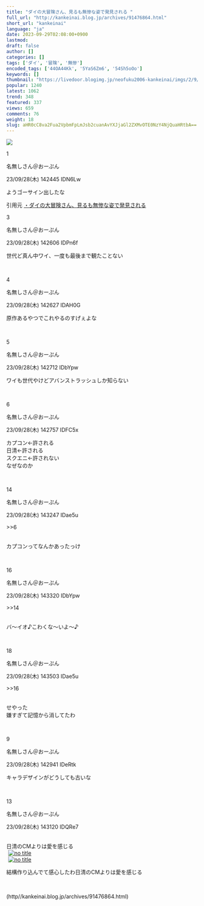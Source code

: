 ```yaml
---
title: "ダイの大冒険さん、見るも無惨な姿で発見される "
full_url: "http://kankeinai.blog.jp/archives/91476864.html"
short_url: "kankeinai"
language: "ja"
date: 2023-09-29T02:08:00+0900
lastmod: 
draft: false
author: []
categories: []
tags: ['ダイ', '冒険', '無惨']
encoded_tags: ['44OA44Kk', '5YaS6Zm6', '54Sh5oOo']
keywords: []
thumbnail: "https://livedoor.blogimg.jp/neofuku2006-kankeinai/imgs/2/9/29896d64-s.jpg"
popular: 1240
latest: 1062
trend: 348
featured: 337
views: 659
comments: 76
weight: 18
slug: aHR0cC8va2Fua2VpbmFpLmJsb2cuanAvYXJjaGl2ZXMvOTE0NzY4NjQuaHRtbA==
---
```


![](https://livedoor.blogimg.jp/neofuku2006-kankeinai/imgs/2/9/29896d64-s.jpg)

<div><p class='t_h'>1 <p>名無しさん＠おーぷん</p> <p> 23/09/28(木) 142445 IDN6Lw</p></p><p>ようゴーサイン出したな</p><p>引用元 <a href='http//2chspa.com/thread/livejupiter/1695878685' target='_blank'>・</a><a href='https//hayabusa.open2ch.net/test/read.cgi/livejupiter/1695878685/' target='_blank'>ダイの大冒険さん、見るも無惨な姿で発見される</a></p><p class='t_h'>3 <p>名無しさん＠おーぷん</p> <p> 23/09/28(木) 142606 IDPn6f</p></p> <p class='t_b'> 世代ど真ん中ワイ、一度も最後まで観たことない </p><br> <p class='t_h'>4 <p>名無しさん＠おーぷん</p> <p> 23/09/28(木) 142627 IDAH0G</p></p> <p class='t_b'> 原作あるやつでこれやるのすげぇよな </p><br> <p class='t_h'>5 <p>名無しさん＠おーぷん</p> <p> 23/09/28(木) 142712 IDbYpw</p></p> <p class='t_b'> ワイも世代やけどアバンストラッシュしか知らない </p><br> <p class='t_h'>6 <p>名無しさん＠おーぷん</p> <p> 23/09/28(木) 142757 IDFC5x</p></p> <p class='t_b'> カプコン←許される<br>日清←許される<br>スクエニ←許されない<br>なぜなのか </p><br> <p class='t_h t_i'>14 <p>名無しさん＠おーぷん</p> <p> 23/09/28(木) 143247 IDae5u</p></p> <p class='t_b t_i'> <p class='anchor'>>>6</p><br>カプコンってなんかあったっけ </p><br> <p class='t_h t_i'>16 <p>名無しさん＠おーぷん</p> <p> 23/09/28(木) 143320 IDbYpw</p></p> <p class='t_b t_i'> <p class='anchor'>>>14</p><br>バ～イオ♪こわくな～いよ～♪ </p><br> <p class='t_h t_i'>18 <p>名無しさん＠おーぷん</p> <p> 23/09/28(木) 143503 IDae5u</p></p> <p class='t_b t_i'> <p class='anchor'>>>16</p><br>せやった<br>嫌すぎて記憶から消してたわ </p><br> <p class='t_h'>9 <p>名無しさん＠おーぷん</p> <p> 23/09/28(木) 142941 IDeRtk</p></p> <p class='t_b'> キャラデザインがどうしても古いな </p><br> <p class='t_h'>13 <p>名無しさん＠おーぷん</p> <p> 23/09/28(木) 143120 IDQRe7</p></p> <br>日清のCMよりは愛を感じる<br><a href='https//livedoor.blogimg.jp/neofuku2006-kankeinai/imgs/c/4/c49f4e41.jpg' target='_blank'><img src='https//livedoor.blogimg.jp/neofuku2006-kankeinai/imgs/c/4/c49f4e41-s.jpg' alt='no title' class='image pict' border='0' hspace='5'></a><br><a href='https//livedoor.blogimg.jp/neofuku2006-kankeinai/imgs/d/b/db94d0f3.jpg' target='_blank'><img src='https//livedoor.blogimg.jp/neofuku2006-kankeinai/imgs/d/b/db94d0f3-s.jpg' alt='no title' class='image pict' border='0' hspace='5'></a><br> <p>結構作り込んでて感心したわ日清のCMよりは愛を感じる</p><br> <img border='0' width='1' height='1' src='https//www14.a8.net/0.gif?a8mat=2BJK9W+3WIBJM+249K+BWGDT' alt=''> </div>

(http//kankeinai.blog.jp/archives/91476864.html)
